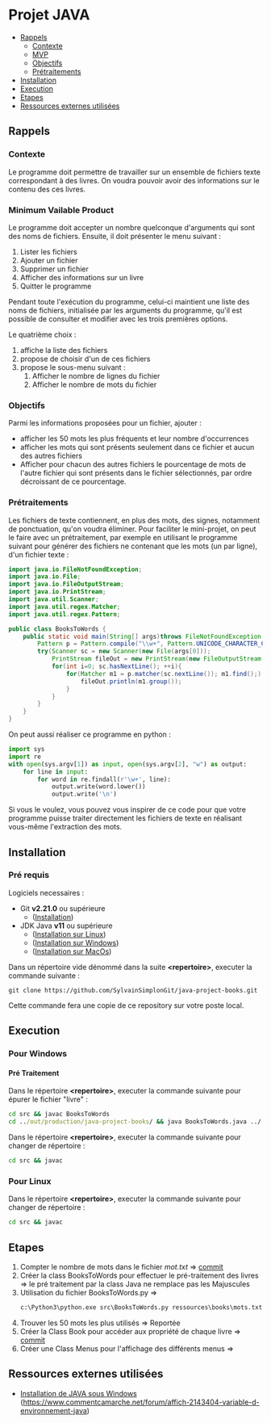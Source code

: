 # Projet JAVA

- [Rappels](#rappels)
  - [Contexte](#contexte)
  - [MVP](#mvp)
  - [Objectifs](#objectifs)
  - [Prétraitements](#pretraitements)
- [Installation](#installation)
- [Execution](#execution)
- [Etapes](#etapes)
- [Ressources externes utilisées](#ressources-externes-utilisées)

<!-- toc -->

## Rappels

### Contexte

Le programme doit permettre de travailler sur un ensemble de fichiers texte correspondant à des livres. On voudra pouvoir avoir des informations sur le contenu des ces livres.

### Minimum Vailable Product

Le programme doit accepter un nombre quelconque d'arguments qui sont des noms de fichiers. Ensuite, il doit présenter le menu suivant :

1. Lister les fichiers
2. Ajouter un fichier
3. Supprimer un fichier
4. Afficher des informations sur un livre
5. Quitter le programme

Pendant toute l'exécution du programme, celui-ci maintient une liste des noms de fichiers, initialisée par les arguments du programme, qu'il est possible de consulter et modifier avec les trois premières options.

Le quatrième choix :

1. affiche la liste des fichiers
2. propose de choisir d'un de ces fichiers
3. propose le sous-menu suivant :
    1. Afficher le nombre de lignes du fichier
    2. Afficher le nombre de mots du fichier

### Objectifs

Parmi les informations proposées pour un fichier, ajouter :

- afficher les 50 mots les plus fréquents et leur nombre d'occurrences
- afficher les mots qui sont présents seulement dans ce fichier et aucun des autres fichiers
- Afficher pour chacun des autres fichiers le pourcentage de mots de l'autre fichier qui sont présents dans le fichier sélectionnés, par ordre décroissant de ce pourcentage.

### Prétraitements

Les fichiers de texte contiennent, en plus des mots, des signes, notamment de ponctuation, qu'on voudra éliminer. Pour faciliter le mini-projet, on peut le faire avec un prétraitement, par exemple en utilisant le programme suivant pour générer des fichiers ne contenant que les mots (un par ligne), d'un fichier texte :

```java
import java.io.FileNotFoundException;
import java.io.File;
import java.io.FileOutputStream;
import java.io.PrintStream;
import java.util.Scanner;
import java.util.regex.Matcher;
import java.util.regex.Pattern;

public class BooksToWords {
    public static void main(String[] args)throws FileNotFoundException {
        Pattern p = Pattern.compile("\\w+", Pattern.UNICODE_CHARACTER_CLASS);
        try(Scanner sc = new Scanner(new File(args[0]));
            PrintStream fileOut = new PrintStream(new FileOutputStream(args[1]))){
            for(int i=0; sc.hasNextLine(); ++i){
                for(Matcher m1 = p.matcher(sc.nextLine()); m1.find();) {
                    fileOut.println(m1.group());
                }
            }
        }
    }
}
```

On peut aussi réaliser ce programme en python :

```python
import sys
import re
with open(sys.argv[1]) as input, open(sys.argv[2], "w") as output:
    for line in input:
        for word in re.findall(r'\w+', line):
            output.write(word.lower())
            output.write('\n')
```

Si vous le voulez, vous pouvez vous inspirer de ce code pour que votre programme puisse traiter directement les fichiers de texte en réalisant vous-même l'extraction des mots.

## Installation

### Pré requis

Logiciels necessaires :

- Git **v2.21.0** ou supérieure
  - ([Installation](https://git-scm.com/downloads))
- JDK Java **v11** ou supérieure
  - ([Installation sur Linux](https://docs.oracle.com/en/java/javase/11/install/installation-jdk-linux-platforms.html#GUID-737A84E4-2EFF-4D38-8E60-3E29D1B884B8))
  - ([Installation sur Windows](https://docs.oracle.com/en/java/javase/11/install/installation-jdk-microsoft-windows-platforms.html#GUID-A7E27B90-A28D-4237-9383-A58B416071CA))
  - ([Installation sur MacOs](https://docs.oracle.com/en/java/javase/11/install/installation-jdk-macos.html#GUID-2FE451B0-9572-4E38-A1A5-568B77B146DE))

Dans un répertoire vide dénommé dans la suite **\<repertoire\>**, executer la commande suivante :

```git
git clone https://github.com/SylvainSimplonGit/java-project-books.git
```

Cette commande fera une copie de ce repository sur votre poste local.

## Execution

### Pour Windows

#### Pré Traitement

Dans le répertoire **\<repertoire\>**, executer la commande suivante pour épurer le fichier "livre" :

```cmd
cd src && javac BooksToWords
cd ../out/production/java-project-books/ && java BooksToWords.java ../..
```

Dans le répertoire **\<repertoire\>**, executer la commande suivante pour changer de répertoire :

```cmd
cd src && javac 
```

### Pour Linux

Dans le répertoire **\<repertoire\>**, executer la commande suivante pour changer de répertoire :

```bash
cd src && javac 
```

## Etapes

1. Compter le nombre de mots dans le fichier *mot.txt* => [commit](https://github.com/SylvainSimplonGit/java-project-books/commit/72cd14796d016956a8ed3b6b4046c7375b6caf06)
1. Créer la class BooksToWords pour effectuer le pré-traitement des livres => le pré traitement par la class Java ne remplace pas les Majuscules
1. Utilisation du fichier BooksToWords.py => 
    ```cmd
    c:\Python3\python.exe src\BooksToWords.py ressources\books\mots.txt ressources\books\mots.epure.txt
    ```
1. Trouver les 50 mots les plus utilisés => Reportée
1. Créer la Class Book pour accéder aux propriété de chaque livre => [commit](https://github.com/SylvainSimplonGit/java-project-books/commit/d85e8edf71c4a05766a9ca5caeb648b6b6d42af7)
1. Créer une Class Menus pour l'affichage des différents menus => 

## Ressources externes utilisées

- [Installation de JAVA sous Windows](https://superuser.com/a/1317117)
(https://www.commentcamarche.net/forum/affich-2143404-variable-d-environnement-java)
